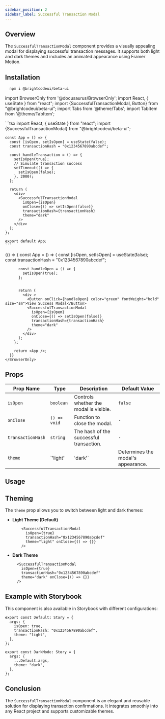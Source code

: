 ```yaml
---
sidebar_position: 2
sidebar_label: Successful Transaction Modal
---
```


## Overview

The `SuccessfulTransactionModal` component provides a visually appealing modal for displaying successful transaction messages. It supports both light and dark themes and includes an animated appearance using Framer Motion.

## Installation
 


```bash
  npm i @brightcodeui/beta-ui
```

import BrowserOnly from '@docusaurus/BrowserOnly';
import React, { useState } from "react";
import {SuccessfulTransactionModal, Button} from "@brightcodeui/beta-ui";
import Tabs from '@theme/Tabs';
import TabItem from '@theme/TabItem';



<Tabs>
  <TabItem value="code" label="Code" default>
    ```tsx
    import React, { useState } from "react";
    import {SuccessfulTransactionModal} from "@brightcodeui/beta-ui";

    const App = () => {
      const [isOpen, setIsOpen] = useState(false);
      const transactionHash = "0x1234567890abcdef";

      const handleTransaction = () => {
        setIsOpen(true);
        // Simulate transaction success
        setTimeout(() => {
          setIsOpen(false);
        }, 2000);
      };

      return (
        <div>
          <SuccessfulTransactionModal
            isOpen={isOpen}
            onClose={() => setIsOpen(false)}
            transactionHash={transactionHash}
            theme="dark"
          />
        </div>
      );
    };

    export default App;
    ```
  </TabItem>
  <TabItem value="ui" label="Example">
    <BrowserOnly>
      {() => {
        const App = () => {
          const [isOpen, setIsOpen] = useState(false);
          const transactionHash = "0x1234567890abcdef";


          const handleOpen = () => {
            setIsOpen(true);
          };


          return (
            <div >
              <Button onClick={handleOpen} color="green" fontWeight="bold"  size="sm">View Success Modal</Button>
              <SuccessfulTransactionModal
                isOpen={isOpen}
                onClose={() => setIsOpen(false)}
                transactionHash={transactionHash}
                theme="dark"
              />
            </div>
          );
        };

        return <App />;
      }}
    </BrowserOnly>
  </TabItem>
</Tabs>

## Props

| Prop Name       | Type      | Description                                        | Default Value |
|----------------|----------|----------------------------------------------------|---------------|
| `isOpen`       | `boolean` | Controls whether the modal is visible.            | `false`       |
| `onClose`      | `() => void` | Function to close the modal.                  | `-`           |
| `transactionHash` | `string` | The hash of the successful transaction.        | `-`           |
| `theme`        | `'light' | 'dark'` | Determines the modal's appearance. | `'light'`      |

## Usage


## Theming

The `theme` prop allows you to switch between light and dark themes:

- **Light Theme (Default)**
  ```tsx
      <SuccessfulTransactionModal 
        isOpen={true} 
        transactionHash="0x1234567890abcdef" 
        theme="light" onClose={() => {}} 
      />
  ```

- **Dark Theme**
  ```tsx
    <SuccessfulTransactionModal 
      isOpen={true} 
      transactionHash="0x1234567890abcdef" 
      theme="dark" onClose={() => {}} 
    />
  ```

## Example with Storybook

This component is also available in Storybook with different configurations:

```tsx
export const Default: Story = {
  args: {
    isOpen: true,
    transactionHash: "0x1234567890abcdef",
    theme: "light",
  },
};

export const DarkMode: Story = {
  args: {
    ...Default.args,
    theme: "dark",
  },
};
```

## Conclusion

The `SuccessfulTransactionModal` 
component is an elegant and reusable solution for displaying 
transaction confirmations. It integrates smoothly into any 
React project and supports customizable themes.
